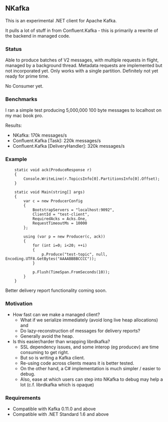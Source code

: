 ## NKafka

This is an experimental .NET client for Apache Kafka.

It pulls a lot of stuff in from Confluent.Kafka - this is primarily a rewrite of the backend in managed code.

### Status

Able to produce batches of V2 messages, with multiple requests in flight, managed by a background thread. Metadata
requests are implemented but not incorporated yet. Only works with a single partition. Definitely not yet ready
for prime time.

No Consumer yet.

### Benchmarks 

I ran a simple test producing 5,000,000 100 byte messages to localhost on my mac book pro. 

Results:

- NKafka: 170k messages/s
- Confluent.Kafka [Task]: 220k messages/s
- Confluent.Kafka [DeliveryHandler]: 320k messages/s


### Example

```
    static void ack(ProduceResponse r)
    {
        Console.WriteLine(r.TopicsInfo[0].PartitionsInfo[0].Offset);
    }

    static void Main(string[] args)
    {
        var c = new ProducerConfig
        { 
            BootstrapServers = "localhost:9092",
            ClientId = "test-client",
            RequiredAcks = Acks.One,
            RequestTimeoutMs = 10000
        };

        using (var p = new Producer(c, ack))
        {
            for (int i=0; i<20; ++i)
            {
                p.Produce("test-topic", null, Encoding.UTF8.GetBytes("AAAABBBBCCCC"));
            }

            p.Flush(TimeSpan.FromSeconds(10));
        }
    }
```

Better delivery report functionality coming soon.

### Motivation

- How fast can we make a managed client?
  - What if we serialize immediately (avoid long live heap allocations) and
  - Do lazy-reconstruction of messages for delivery reports?
  - Generally avoid the heap.
- Is this easier/harder than wrapping librdkafka?
  - SSL dependency issues, and some interop (eg producev) are time consuming to get right.
  - But so is writing a Kafka client.
  - Re-using code across clients means it is better tested.
  - On the other hand, a C# implementation is much simpler / easier to debug.
  - Also, ease at which users can step into NKafka to debug may help a lot (c.f. librdkafka which is opaque)

### Requirements

- Compatible with Kafka 0.11.0 and above
- Compatible with .NET Standard 1.6 and above
